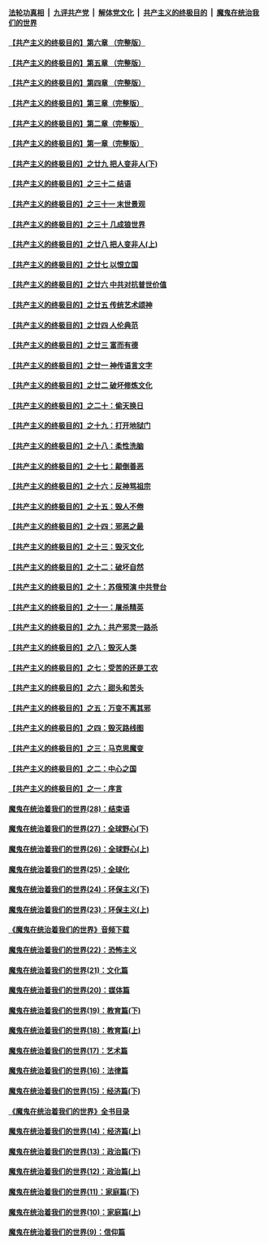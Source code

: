 ####  [法轮功真相](../../../../basic/blob/master/README.md?t=10070752) &nbsp;|&nbsp; [九评共产党](../../../../9ping.md/blob/master/README.md?t=10070752) &nbsp;|&nbsp; [解体党文化](../../../../jtdwh.md/blob/master/README.md?t=10070752)  &nbsp;|&nbsp; [共产主义的终极目的](../../../../gczydzjmd.md/blob/master/README.md?t=10070752) &nbsp;|&nbsp; [魔鬼在统治我们的世界](../../../../mgztzwmdsj.md/blob/master/README.md?t=10070752) 

#### [【共产主义的终极目的】第六章 （完整版）](../pages/nsc422/n11428913.md?t=10070752) 

#### [【共产主义的终极目的】第五章 （完整版）](../pages/nsc422/n11428912.md?t=10070752) 

#### [【共产主义的终极目的】第四章 （完整版）](../pages/nsc422/n11428907.md?t=10070752) 

#### [【共产主义的终极目的】第三章（完整版）](../pages/nsc422/n11428848.md?t=10070752) 

#### [【共产主义的终极目的】第二章（完整版）](../pages/nsc422/n11428831.md?t=10070752) 

#### [【共产主义的终极目的】第一章（完整版）](../pages/nsc422/n11417651.md?t=10070752) 

#### [【共产主义的终极目的】之廿九 把人变非人(下)](../pages/nsc422/n11344140.md?t=10070752) 

#### [【共产主义的终极目的】之三十二 结语](../pages/nsc422/n11360535.md?t=10070752) 

#### [【共产主义的终极目的】之三十一 末世景观](../pages/nsc422/n11351129.md?t=10070752) 

#### [【共产主义的终极目的】之三十 几成狼世界](../pages/nsc422/n11348280.md?t=10070752) 

#### [【共产主义的终极目的】之廿八 把人变非人(上)](../pages/nsc422/n11340492.md?t=10070752) 

#### [【共产主义的终极目的】之廿七 以恨立国](../pages/nsc422/n11336944.md?t=10070752) 

#### [【共产主义的终极目的】之廿六 中共对抗普世价值](../pages/nsc422/n11324785.md?t=10070752) 

#### [【共产主义的终极目的】之廿五 传统艺术颂神](../pages/nsc422/n11296396.md?t=10070752) 

#### [【共产主义的终极目的】之廿四 人伦典范](../pages/nsc422/n11296397.md?t=10070752) 

#### [【共产主义的终极目的】之廿三 富而有德](../pages/nsc422/n11283598.md?t=10070752) 

#### [【共产主义的终极目的】之廿一 神传语言文字](../pages/nsc422/n11263265.md?t=10070752) 

#### [【共产主义的终极目的】之廿二 破坏修炼文化](../pages/nsc422/n11245728.md?t=10070752) 

#### [【共产主义的终极目的】之二十：偷天换日](../pages/nsc422/n11238846.md?t=10070752) 

#### [【共产主义的终极目的】之十九：打开地狱门](../pages/nsc422/n11206376.md?t=10070752) 

#### [【共产主义的终极目的】之十八：柔性洗脑](../pages/nsc422/n11199994.md?t=10070752) 

#### [【共产主义的终极目的】之十七：颠倒善恶](../pages/nsc422/n11179782.md?t=10070752) 

#### [【共产主义的终极目的】之十六：反神骂祖宗](../pages/nsc422/n11166798.md?t=10070752) 

#### [【共产主义的终极目的】之十五：毁人不倦](../pages/nsc422/n11166792.md?t=10070752) 

#### [【共产主义的终极目的】之十四：邪恶之最](../pages/nsc422/n11150249.md?t=10070752) 

#### [【共产主义的终极目的】之十三：毁灭文化](../pages/nsc422/n11135227.md?t=10070752) 

#### [【共产主义的终极目的】之十二：破坏自然](../pages/nsc422/n11135214.md?t=10070752) 

#### [【共产主义的终极目的】之十：苏俄预演 中共登台](../pages/nsc422/n11118424.md?t=10070752) 

#### [【共产主义的终极目的】之十一：屠杀精英](../pages/nsc422/n11118442.md?t=10070752) 

#### [【共产主义的终极目的】之九：共产邪灵一路杀](../pages/nsc422/n11114139.md?t=10070752) 

#### [【共产主义的终极目的】之八：毁灭人类](../pages/nsc422/n11108503.md?t=10070752) 

#### [【共产主义的终极目的】之七：受苦的还是工农](../pages/nsc422/n11101809.md?t=10070752) 

#### [【共产主义的终极目的】之六：甜头和苦头](../pages/nsc422/n11096971.md?t=10070752) 

#### [【共产主义的终极目的】之五：万变不离其邪](../pages/nsc422/n11091285.md?t=10070752) 

#### [【共产主义的终极目的】之四：毁灭路线图](../pages/nsc422/n11086284.md?t=10070752) 

#### [【共产主义的终极目的】之三：马克思魔变](../pages/nsc422/n11061941.md?t=10070752) 

#### [【共产主义的终极目的】之二：中心之国](../pages/nsc422/n11047728.md?t=10070752) 

#### [【共产主义的终极目的】之一：序言](../pages/nsc422/n11086077.md?t=10070752) 

#### [魔鬼在统治着我们的世界(28)：结束语](../pages/nsc422/n10936246.md?t=10070752) 

#### [魔鬼在统治着我们的世界(27)：全球野心(下)](../pages/nsc422/n10928319.md?t=10070752) 

#### [魔鬼在统治着我们的世界(26)：全球野心(上)](../pages/nsc422/n10900318.md?t=10070752) 

#### [魔鬼在统治着我们的世界(25)：全球化](../pages/nsc422/n10788205.md?t=10070752) 

#### [魔鬼在统治着我们的世界(24)：环保主义(下)](../pages/nsc422/n10695307.md?t=10070752) 

#### [魔鬼在统治着我们的世界(23)：环保主义(上)](../pages/nsc422/n10688613.md?t=10070752) 

#### [《魔鬼在统治着我们的世界》音频下载](../pages/nsc422/n10635553.md?t=10070752) 

#### [魔鬼在统治着我们的世界(22)：恐怖主义](../pages/nsc422/n10614727.md?t=10070752) 

#### [魔鬼在统治着我们的世界(21)：文化篇](../pages/nsc422/n10597706.md?t=10070752) 

#### [魔鬼在统治着我们的世界(20)：媒体篇](../pages/nsc422/n10586579.md?t=10070752) 

#### [魔鬼在统治着我们的世界(19)：教育篇(下)](../pages/nsc422/n10564808.md?t=10070752) 

#### [魔鬼在统治着我们的世界(18)：教育篇(上)](../pages/nsc422/n10526970.md?t=10070752) 

#### [魔鬼在统治着我们的世界(17)：艺术篇](../pages/nsc422/n10499093.md?t=10070752) 

#### [魔鬼在统治着我们的世界(16)：法律篇](../pages/nsc422/n10485969.md?t=10070752) 

#### [魔鬼在统治着我们的世界(15)：经济篇(下)](../pages/nsc422/n10469975.md?t=10070752) 

#### [《魔鬼在统治着我们的世界》全书目录](../pages/nsc422/n10464261.md?t=10070752) 

#### [魔鬼在统治着我们的世界(14)：经济篇(上)](../pages/nsc422/n10457370.md?t=10070752) 

#### [魔鬼在统治着我们的世界(13)：政治篇(下)](../pages/nsc422/n10448270.md?t=10070752) 

#### [魔鬼在统治着我们的世界(12)：政治篇(上)](../pages/nsc422/n10444576.md?t=10070752) 

#### [魔鬼在统治着我们的世界(11)：家庭篇(下)](../pages/nsc422/n10440961.md?t=10070752) 

#### [魔鬼在统治着我们的世界(10)：家庭篇(上)](../pages/nsc422/n10435448.md?t=10070752) 

#### [魔鬼在统治着我们的世界(9)：信仰篇](../pages/nsc422/n10432159.md?t=10070752) 

